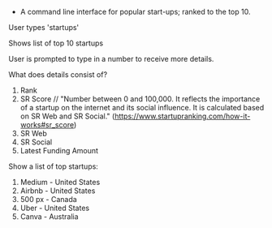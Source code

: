 - A command line interface for popular start-ups; ranked to the top 10.

User types 'startups'

Shows list of top 10 startups

User is prompted to type in a number to receive more details.

What does details consist of?

1. Rank
2. SR Score // "Number between 0 and 100,000. It reflects the importance of a startup on the internet and its social influence. It is calculated based on SR Web and SR Social." (https://www.startupranking.com/how-it-works#sr_score)
3. SR Web
4. SR Social
5. Latest Funding Amount

Show a list of top startups:

1. Medium - United States
2. Airbnb - United States
3. 500 px - Canada
4. Uber - United States
5. Canva - Australia 
